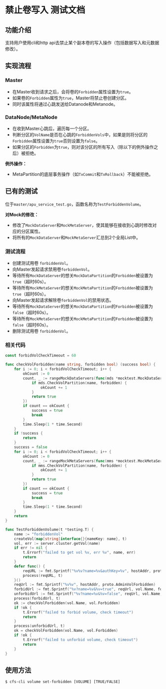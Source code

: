# 禁止卷写入 测试文档

## 功能介绍

支持用户使用cli和http api去禁止某个副本卷的写入操作（包括数据写入和元数据修改）。

## 实现流程

### Master

* 在Master收到请求之后，会将卷的`Forbidden`属性设置为`true`。
* 如果卷的`Forbidden`属性为`true`，Master将禁止卷创建分区。
* 同时该属性将通过心跳发送给Datanode和Metanode。

### DataNode/MetaNode

* 在收到Master心跳后，遍历每一个分区。
* 判断分区的`VolName`是否在心跳的`ForbiddenVols`中，如果是则将分区的`Forbidden`属性设置为`true`否则设置为`false`。
* 如果分区的`Forbidden`为`true`，则对该分区的所有写入（除以下的例外操作之后）被拒绝。

**例外操作：**
* MetaPartition的底层事务操作（如`TxCommit`和`TxRollback`）不能被拒绝。

## 已有的测试

位于`master/apu_service_test.go`，函数名称为`TestForbiddenVolume`。

**对Mock的修改：**
* 修改了`MockDataServer`和`MockMetaServer`，使其能够在接收到心跳时修改对应的分区属性。
* 将所有的`MockDataServer`和`MockMetaServer`汇总到2个全局List中。

### 测试流程

* 创建测试用卷 `forbiddenVol`。
* 向Master发起请求禁用卷`forbiddenVol`。
* 等待所有`MockDataServer`的想关`MockDataPartition`的`Forbidden`被设置为`true`（超时60s）。
* 等待所有`MockMetaServer`的想关`MockMetaPartition`的`Forbidden`被设置为`true`（超时60s）。
* 向Master发起请求解除卷`forbiddenVol`的禁用状态。
* 等待所有`MockDataServer`的想关`MockDataPartition`的`Forbidden`被设置为`false`（超时60s）。
* 等待所有`MockMetaServer`的想关`MockMetaPartition`的`Forbidden`被设置为`false`（超时60s）。
* 删除测试用卷 `forbiddenVol`。

### 相关代码

```go
const forbidVolCheckTimeout = 60

func checkVolForbidden(name string, forbidden bool) (success bool) {
	for i := 0; i < forbidVolCheckTimeout; i++ {
		okCount := 0
		count, _ := rangeMockDataServers(func(mds *mocktest.MockDataServer) bool {
			if mds.CheckVolPartition(name, forbidden) {
				okCount += 1
			}
			return true
		})
		if count == okCount {
			success = true
			break
		}
		time.Sleep(1 * time.Second)
	}
	if !success {
		return
	}
	success = false
	for i := 0; i < forbidVolCheckTimeout; i++ {
		okCount := 0
		count, _ := rangeMockMetaServers(func(mms *mocktest.MockMetaServer) bool {
			if mms.CheckVolPartition(name, forbidden) {
				okCount += 1
			}
			return true
		})
		if count == okCount {
			success = true
			break
		}
		time.Sleep(1 * time.Second)
	}
	return
}

func TestForbiddenVolume(t *testing.T) {
	name := "forbiddenVol"
	createVol(map[string]interface{}{nameKey: name}, t)
	vol, err := server.cluster.getVol(name)
	if err != nil {
		t.Errorf("failed to get vol %v, err %v", name, err)
		return
	}
	defer func() {
		reqURL := fmt.Sprintf("%v%v?name=%v&authKey=%v", hostAddr, proto.AdminDeleteVol, name, buildAuthKey(testOwner))
		process(reqURL, t)
	}()
	reqUrl := fmt.Sprintf("%v%v", hostAddr, proto.AdminVolForbidden)
	forbidUrl := fmt.Sprintf("%v?name=%v&%v=true", reqUrl, vol.Name, forbiddenKey)
	unforbidUrl := fmt.Sprintf("%v?name=%v&%v=false", reqUrl, vol.Name, forbiddenKey)
	process(forbidUrl, t)
	ok := checkVolForbidden(vol.Name, vol.Forbidden)
	if !ok {
		t.Errorf("failed to forbid volume, check timeout")
		return
	}
	process(unforbidUrl, t)
	ok = checkVolForbidden(vol.Name, vol.Forbidden)
	if !ok {
		t.Errorf("failed to unforbid volume, check timeout")
		return
	}
}

```

## 使用方法

```log
$ cfs-cli volume set-forbidden [VOLUME] [TRUE/FALSE]
```
